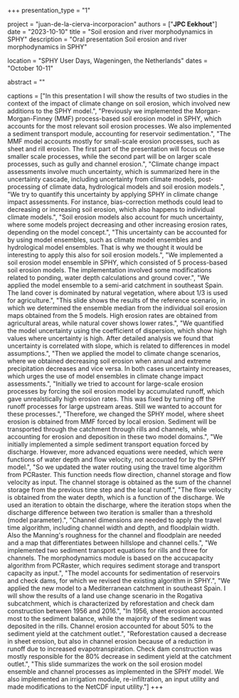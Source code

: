 +++
presentation_type = "1"

project = "juan-de-la-cierva-incorporacion"
authors = ["**JPC Eekhout**"]
date = "2023-10-10"
title = "Soil erosion and river morphodynamics in SPHY"
description = "Oral presentation Soil erosion and river morphodynamics in SPHY"

location = "SPHY User Days, Wageningen, the Netherlands"
dates = "October 10-11"

abstract = ""

captions = ["In this presentation I will show the results of two studies in the context of the impact of climate change on soil erosion, which involved new additions to the SPHY model.", 
"Previously we implemented the Morgan-Morgan-Finney (MMF) process-based soil erosion model in SPHY, which accounts for the most relevant soil erosion processes. We also implemented a sediment transport module, accounting for reservoir sedimentation.", 
"The MMF model accounts mostly for small-scale erosion processes, such as sheet and rill erosion. The first part of the presentation will focus on these smaller scale processes, while the second part will be on larger scale processes, such as gully and channel erosion.", 
"Climate change impact assessments involve much uncertainty, which is summarized here in the uncertainty cascade, including uncertainty from climate models, post-processing of climate data, hydrological models and soil erosion models.", 
"We try to quantify this uncertainty by applying SPHY in climate change impact assessments. For instance, bias-correction methods could lead to decreasing or increasing soil erosion, which also happens to individual climate models.", 
"Soil erosion models also account for much uncertainty, where some models project decreasing and other increasing erosion rates, depending on the model concept.", 
"This uncertainty can be accounted for by using model ensembles, such as climate model ensembles and hydrological model ensembles. That is why we thought it would be interesting to apply this also for soil erosion models.", 
"We implemented a soil erosion model ensemble in SPHY, which consisted of 5 process-based soil erosion models. The implementation involved some modifications related to ponding, water depth calculations and ground cover.", 
"We applied the model ensemble to a semi-arid catchment in southeast Spain. The land cover is dominated by natural vegetation, where about 1/3 is used for agriculture.", 
"This slide shows the results of the reference scenario, in which we determined the ensemble median from the individual soil erosion maps obtained from the 5 models. High erosion rates are obtained from agricultural areas, while natural cover shows lower rates.", 
"We quantified the model uncertainty using the coefficient of dispersion, which show high values where uncertainty is high. After detailed analysis we found that uncertainty is correlated with slope, which is related to differences in model assumptions.", 
"Then we applied the model to climate change scenarios, where we obtained decreasing soil erosion when annual and extreme precipitation decreases and vice versa. In both cases uncertainty increases, which urges the use of model ensembles in climate change impact assessments.", 
"Initially we tried to account for large-scale erosion processes by forcing the soil erosion model by accumulated runoff, which gave unrealstically high erosion rates. This was fixed by turning off the runoff processes for large upstream areas. Still we wanted to account for these processes.", 
"Therefore, we changed the SPHY model, where sheet erosion is obtained from MMF forced by local erosion. Sediment will be transported through the catchment through rills and channels, while accounting for erosion and deposition in these two model domains.", 
"We initially implemented a simple sediment transport equation forced by discharge. However, more advanced equations were needed, which were functions of water depth and flow velocity, not accounted for by the SPHY model.", 
"So we updated the water routing using the travel time algorithm from PCRaster. This function needs flow direction, channel storage and flow velocity as input. The channel storage is obtained as the sum of the channel storage from the previous time step and the local runoff.", 
"The flow velocity is obtained from the water depth, which is a function of the discharge. We used an iteration to obtain the discharge, where the iteration stops when the discharge difference between two iteration is smaller than a threshold (model parameter).", 
"Channel dimensions are needed to apply the travel time algorithm, including channel width and depth, and floodplain width. Also the Manning's roughness for the channel and floodplain are needed and a map that differentiates between hillslope and channel cells.", 
"We implemented two sediment transport equations for rills and three for channels. The morphodynamics module is based on the accucapacity algorithm from PCRaster, which requires sediment storage and transport capacity as input.", 
"The model accounts for sedimentation of reservoirs and check dams, for which we revised the existing algorithm in SPHY.", 
"We applied the new model to a Mediterranean catchment in southeast Spain. I will show the results of a land use change scenario in the Rogativa subcatchment, which is characterized by reforestation and check dam construction between 1956 and 2016.", 
"In 1956, sheet erosion accounted most to the sediment balance, while the majority of the sediment was deposited in the rills. Channel erosion accounted for about 50% to the sediment yield at the catchment outlet.", 
"Reforestation caused a decrease in sheet erosion, but also in channel erosion because of a reduction in runoff due to increased evapotranspiration. Check dam construction was mostly responsible for the 80% decrease in sediment yield at the catchment outlet.", 
"This slide summarizes the work on the soil erosion model ensemble and channel processes as implemented in the SPHY model. We also implemented an irrigation module, re-infiltration, an input utility and made modifications to the NetCDF input utility."]
+++